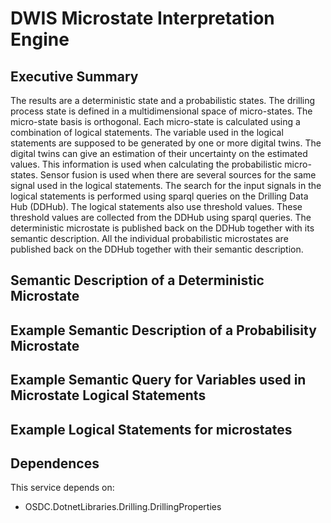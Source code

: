 ﻿# DWIS Microstate Interpretation Engine

## Executive Summary
The results are a deterministic state and a probabilistic states. The drilling process state is defined in a multidimensional space of micro-states. 
The micro-state basis is orthogonal. Each micro-state is calculated using a combination of logical statements. 
The variable used in the logical statements are supposed to be generated by one or more digital twins. 
The digital twins can give an estimation of their uncertainty on the estimated values. 
This information is used when calculating the probabilistic micro-states. 
Sensor fusion is used when there are several sources for the same signal used in the logical statements. 
The search for the input signals in the logical statements is performed using sparql queries on the Drilling Data Hub (DDHub). 
The logical statements also use threshold values. These threshold values are collected from the DDHub using sparql queries. 
The deterministic microstate is published back on the DDHub together with its semantic description.
All the individual probabilistic microstates are published back on the DDHub together with their semantic description.

## Semantic Description of a Deterministic Microstate

## Example Semantic Description of a Probabilisity Microstate

## Example Semantic Query for Variables used in Microstate Logical Statements

## Example Logical Statements for microstates

## Dependences
This service depends on:
- OSDC.DotnetLibraries.Drilling.DrillingProperties

